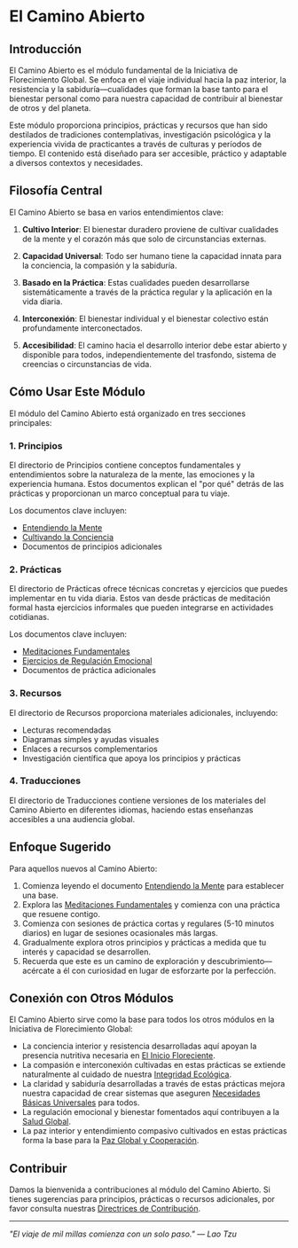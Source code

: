 # El Camino Abierto

## Introducción

El Camino Abierto es el módulo fundamental de la Iniciativa de Florecimiento Global. Se enfoca en el viaje individual hacia la paz interior, la resistencia y la sabiduría—cualidades que forman la base tanto para el bienestar personal como para nuestra capacidad de contribuir al bienestar de otros y del planeta.

Este módulo proporciona principios, prácticas y recursos que han sido destilados de tradiciones contemplativas, investigación psicológica y la experiencia vivida de practicantes a través de culturas y períodos de tiempo. El contenido está diseñado para ser accesible, práctico y adaptable a diversos contextos y necesidades.

## Filosofía Central

El Camino Abierto se basa en varios entendimientos clave:

1. **Cultivo Interior**: El bienestar duradero proviene de cultivar cualidades de la mente y el corazón más que solo de circunstancias externas.

2. **Capacidad Universal**: Todo ser humano tiene la capacidad innata para la conciencia, la compasión y la sabiduría.

3. **Basado en la Práctica**: Estas cualidades pueden desarrollarse sistemáticamente a través de la práctica regular y la aplicación en la vida diaria.

4. **Interconexión**: El bienestar individual y el bienestar colectivo están profundamente interconectados.

5. **Accesibilidad**: El camino hacia el desarrollo interior debe estar abierto y disponible para todos, independientemente del trasfondo, sistema de creencias o circunstancias de vida.

## Cómo Usar Este Módulo

El módulo del Camino Abierto está organizado en tres secciones principales:

### 1. Principios

El directorio de Principios contiene conceptos fundamentales y entendimientos sobre la naturaleza de la mente, las emociones y la experiencia humana. Estos documentos explican el "por qué" detrás de las prácticas y proporcionan un marco conceptual para tu viaje.

Los documentos clave incluyen:
- [Entendiendo la Mente](Principles/01_UnderstandingTheMind.md)
- [Cultivando la Conciencia](Principles/02_CultivatingAwareness.md)
- Documentos de principios adicionales

### 2. Prácticas

El directorio de Prácticas ofrece técnicas concretas y ejercicios que puedes implementar en tu vida diaria. Estos van desde prácticas de meditación formal hasta ejercicios informales que pueden integrarse en actividades cotidianas.

Los documentos clave incluyen:
- [Meditaciones Fundamentales](Practices/01_FoundationalMeditations.md)
- [Ejercicios de Regulación Emocional](Practices/02_EmotionalRegulationExercises.md)
- Documentos de práctica adicionales

### 3. Recursos

El directorio de Recursos proporciona materiales adicionales, incluyendo:
- Lecturas recomendadas
- Diagramas simples y ayudas visuales
- Enlaces a recursos complementarios
- Investigación científica que apoya los principios y prácticas

### 4. Traducciones

El directorio de Traducciones contiene versiones de los materiales del Camino Abierto en diferentes idiomas, haciendo estas enseñanzas accesibles a una audiencia global.

## Enfoque Sugerido

Para aquellos nuevos al Camino Abierto:

1. Comienza leyendo el documento [Entendiendo la Mente](Principles/01_UnderstandingTheMind.md) para establecer una base.
2. Explora las [Meditaciones Fundamentales](Practices/01_FoundationalMeditations.md) y comienza con una práctica que resuene contigo.
3. Comienza con sesiones de práctica cortas y regulares (5-10 minutos diarios) en lugar de sesiones ocasionales más largas.
4. Gradualmente explora otros principios y prácticas a medida que tu interés y capacidad se desarrollen.
5. Recuerda que este es un camino de exploración y descubrimiento—acércate a él con curiosidad en lugar de esforzarte por la perfección.

## Conexión con Otros Módulos

El Camino Abierto sirve como la base para todos los otros módulos en la Iniciativa de Florecimiento Global:

- La conciencia interior y resistencia desarrolladas aquí apoyan la presencia nutritiva necesaria en [El Inicio Floreciente](../01_ElInicioFloreciente/README.md).
- La compasión e interconexión cultivadas en estas prácticas se extiende naturalmente al cuidado de nuestra [Integridad Ecológica](../02_IntegridadEcológica/README.md).
- La claridad y sabiduría desarrolladas a través de estas prácticas mejora nuestra capacidad de crear sistemas que aseguren [Necesidades Básicas Universales](../03_NecesidadesBásicasUniversales/README.md) para todos.
- La regulación emocional y bienestar fomentados aquí contribuyen a la [Salud Global](../04_SaludGlobal_ErradicaciónDeEnfermedades/README.md).
- La paz interior y entendimiento compasivo cultivados en estas prácticas forma la base para la [Paz Global y Cooperación](../05_PazGlobal_Cooperación/README.md).

## Contribuir

Damos la bienvenida a contribuciones al módulo del Camino Abierto. Si tienes sugerencias para principios, prácticas o recursos adicionales, por favor consulta nuestras [Directrices de Contribución](/contributing).

---

*"El viaje de mil millas comienza con un solo paso." — Lao Tzu*
